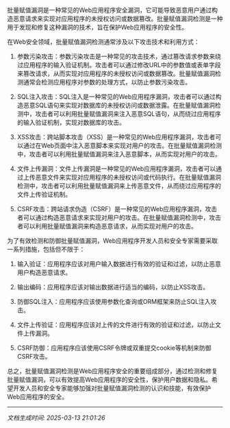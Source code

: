 批量赋值漏洞是一种常见的Web应用程序安全漏洞，它可能导致恶意用户通过构造恶意请求来实现对应用程序的未授权访问或数据篡改。批量赋值漏洞检测是一种用于发现和修复这种漏洞的技术，旨在保护Web应用程序的安全性。

在Web安全领域，批量赋值漏洞检测通常涉及以下攻击技术和利用方式：

1. 参数污染攻击：参数污染攻击是一种常见的攻击技术，通过篡改请求参数来绕过应用程序的输入验证机制。攻击者可以通过修改URL中的参数值或表单字段来篡改请求，从而实现对应用程序的未授权访问或数据篡改。批量赋值漏洞检测通常会检测应用程序对参数的处理方式，以防止参数污染攻击。

2. SQL注入攻击：SQL注入是一种常见的Web应用程序漏洞，攻击者可以通过构造恶意SQL语句来实现对数据库的未授权访问或数据泄露。在批量赋值漏洞检测中，攻击者可以利用批量赋值漏洞来注入恶意SQL语句，从而绕过应用程序的输入验证机制，实现对数据库的攻击。

3. XSS攻击：跨站脚本攻击（XSS）是一种常见的Web应用程序漏洞，攻击者可以通过在Web页面中注入恶意脚本来实现对用户的攻击。在批量赋值漏洞检测中，攻击者可以利用批量赋值漏洞来注入恶意脚本，从而实现对用户的攻击。

4. 文件上传漏洞：文件上传漏洞是一种常见的Web应用程序漏洞，攻击者可以通过上传恶意文件来实现对应用程序的未授权访问或代码执行。在批量赋值漏洞检测中，攻击者可以利用批量赋值漏洞来上传恶意文件，从而绕过应用程序的文件上传验证机制。

5. CSRF攻击：跨站请求伪造（CSRF）是一种常见的Web应用程序漏洞，攻击者可以通过构造恶意请求来实现对用户的攻击。在批量赋值漏洞检测中，攻击者可以利用批量赋值漏洞来构造恶意请求，从而实现对用户的攻击。

为了有效检测和防御批量赋值漏洞，Web应用程序开发人员和安全专家需要采取一系列措施，包括但不限于：

1. 输入验证：应用程序应该对用户输入数据进行有效的验证和过滤，以防止恶意用户构造恶意请求。

2. 输出编码：应用程序应该对输出数据进行适当的编码，以防止XSS攻击。

3. 防御SQL注入：应用程序应该使用参数化查询或ORM框架来防止SQL注入攻击。

4. 文件上传验证：应用程序应该对上传的文件进行有效的验证和过滤，以防止文件上传漏洞。

5. CSRF防御：应用程序应该使用CSRF令牌或双重提交cookie等机制来防御CSRF攻击。

总之，批量赋值漏洞检测是Web应用程序安全的重要组成部分，通过检测和修复批量赋值漏洞，可以有效提高Web应用程序的安全性，保护用户数据和隐私。希望开发人员和安全专家能够加强对批量赋值漏洞检测的认识和技能，有效保护Web应用程序的安全。

---

*文档生成时间: 2025-03-13 21:01:26*











